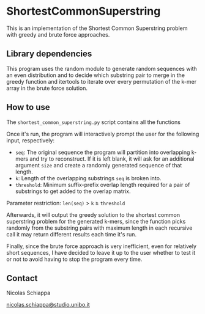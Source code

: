 # ShortestCommonSuperstring

This is an implementation of the Shortest Common Superstring problem with greedy
and brute force approaches.

## Library dependencies

This program uses the random module to generate random sequences with an even
distribution and to decide which substring pair to merge in the greedy function
and itertools to iterate over every permutation of the k-mer array in the brute
force solution.

## How to use

The ```shortest_common_superstring.py``` script contains all the functions

Once it's run, the program will interactively prompt the user for the following input, respectively:
- ```seq```: The original sequence the program will partition into overlapping k-mers and try to
reconstruct. If it is left blank, it will ask for an additional argument ```size``` and create
a randomly generated sequence of that length.
- ```k```: Length of the overlapping substrings ```seq``` is broken into.
- ```threshold```: Minimum suffix-prefix overlap length required for a pair of substrings to
get added to the overlap matrix.

Parameter restriction: ```len(seq)``` > ```k``` ≥ ```threshold```

Afterwards, it will output the greedy solution to the shortest common superstring problem for the
generated k-mers, since the function picks randomly from the substring pairs with maximum length
in each recursive call it may return different results each time it's run.

Finally, since the brute force approach is very inefficient, even for relatively short sequences,
I have decided to leave it up to the user whether to test it or not to avoid having to stop
the program every time.


## Contact

Nicolas Schiappa

nicolas.schiappa@studio.unibo.it